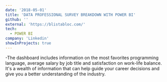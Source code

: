 ```yaml
---
date: '2018-05-01'
title: 'DATA PROFESSIONAL SURVEY BREAKDOWN WITH POWER BI'
github: ''
external: 'https://blistabloc.com/'
tech:
  - POWER BI
company: 'Linkedin'
showInProjects: true
---
```


-The dashboard includes information on the most favorites programming language, average salary by job title and satisfaction on work-life balance. It's a wealth of information that can help guide your career decisions and give you a better understanding of the industry.
